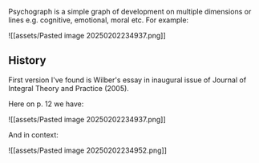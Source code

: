 Psychograph is a simple graph of development on multiple dimensions or lines e.g. cognitive, emotional, moral etc. For example:

![[assets/Pasted image 20250202234937.png]]

## History

First version I've found is Wilber's essay in inaugural issue of Journal of Integral Theory and Practice (2005).

Here on p. 12 we have:

![[assets/Pasted image 20250202234937.png]]

And in context:

![[assets/Pasted image 20250202234952.png]]